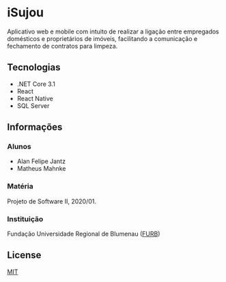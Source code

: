 # iSujou

Aplicativo web e mobile com intuito de realizar a ligação entre empregados domésticos e proprietários de imóveis, facilitando a comunicação e fechamento de contratos para limpeza.

## Tecnologias
- .NET Core 3.1
- React
- React Native
- SQL Server

## Informações
### Alunos
- Alan Felipe Jantz 
- Matheus Mahnke

### Matéria
Projeto de Software II, 2020/01.

### Instituição
Fundação Universidade Regional de Blumenau ([FURB](http://www.furb.br/))

## License
[MIT](https://choosealicense.com/licenses/mit/)
